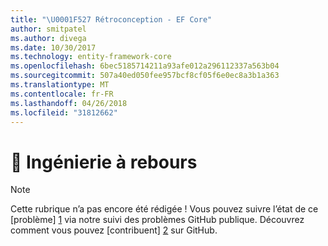 ```yaml
---
title: "\U0001F527 Rétroconception - EF Core"
author: smitpatel
ms.author: divega
ms.date: 10/30/2017
ms.technology: entity-framework-core
ms.openlocfilehash: 6bec5185714211a93afe012a296112337a563b04
ms.sourcegitcommit: 507a40ed050fee957bcf8cf05f6e0ec8a3b1a363
ms.translationtype: MT
ms.contentlocale: fr-FR
ms.lasthandoff: 04/26/2018
ms.locfileid: "31812662"
---
```

# <a name="-reverse-engineering"></a>🔧 Ingénierie à rebours

> [!NOTE]
> Cette rubrique n’a pas encore été rédigée ! Vous pouvez suivre l’état de ce [problème] [ 1] via notre suivi des problèmes GitHub publique. Découvrez comment vous pouvez [contribuent] [ 2] sur GitHub.


  [1]: https://github.com/aspnet/EntityFramework.Docs/issues/508
  [2]: https://github.com/aspnet/EntityFramework.Docs/blob/master/CONTRIBUTING.md
